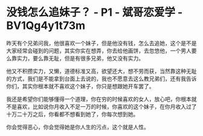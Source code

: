 # 没钱怎么追妹子？ - P1 - 斌哥恋爱学 - BV1Qg4y1t73m

昨天有个兄弟问我，他很喜欢一个妹子，但是他没有钱，怎么去追她，这个是不是大家经常会碰到的问题，其实你实在想弄，你去给他画饼，去忽悠他，一个男人要么靠实力，要么靠无耻，但是有很多兄弟，他又没有实力。

他又不积攒实力，又懒，道德标准又高，欲望还大，想不劳而获，当然靠这种无耻的方式，我们是不能拿到台面上去说的，我也不愿意去这么教兄弟们，还有我告诉你们，其实你根本就不喜欢这个妹子，你只是想跟她开车罢了。

我还是希望你们能够懂得一个道理，你在穷的时候喜欢的女人，放心吧，你根本就不是喜欢，比如说你月收入不足一万的时候，你喜欢的这个妹子，在你月收入过了十万二十万之后，你看都不想看到她了，你每次想到她。

你会觉得恶心，你会觉得她是你人生的污点，这个就是人性。